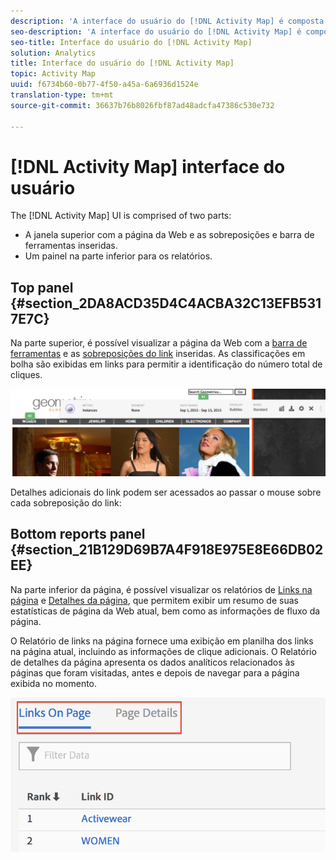 ```yaml
---
description: 'A interface do usuário do [!DNL Activity Map] é composta de duas partes '
seo-description: 'A interface do usuário do [!DNL Activity Map] é composta de duas partes '
seo-title: Interface do usuário do [!DNL Activity Map]
solution: Analytics
title: Interface do usuário do [!DNL Activity Map]
topic: Activity Map
uuid: f6734b60-0b77-4f50-a45a-6a6936d1524e
translation-type: tm+mt
source-git-commit: 36637b76b8026fbf87ad48adcfa47386c530e732

---
```



# [!DNL Activity Map] interface do usuário

The [!DNL Activity Map] UI is comprised of two parts:

* A janela superior com a página da Web e as sobreposições e barra de ferramentas inseridas.
* Um painel na parte inferior para os relatórios.

## Top panel {#section_2DA8ACD35D4C4ACBA32C13EFB5317E7C}

Na parte superior, é possível visualizar a página da Web com a [barra de ferramentas](/help/analyze/activity-map/activitymap-standard-live.md) e as [sobreposições do link](/help/analyze/activity-map/activitymap-gainerslosers.md) inseridas. As classificações em bolha são exibidas em links para permitir a identificação do número total de cliques.

![](assets/top_panel.png)

Detalhes adicionais do link podem ser acessados ao passar o mouse sobre cada sobreposição do link:

## Bottom reports panel {#section_21B129D69B7A4F918E975E8E66DB02EE}

Na parte inferior da página, é possível visualizar os relatórios de [Links na página](/help/analyze/activity-map/activitymap-links-report.md) e [Detalhes da página](/help/analyze/activity-map/activitymap-page-flow.md), que permitem exibir um resumo de suas estatísticas de página da Web atual, bem como as informações de fluxo da página.

O Relatório de links na página fornece uma exibição em planilha dos links na página atual, incluindo as informações de clique adicionais. O Relatório de detalhes da página apresenta os dados analíticos relacionados às páginas que foram visitadas, antes e depois de navegar para a página exibida no momento.

![](assets/bottom_panel.png)


